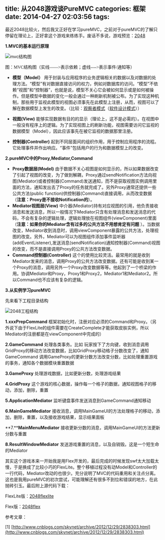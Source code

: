 title: 从2048游戏谈PureMVC
categories: 框架
date: 2014-04-27 02:03:56
tags:
---

最近2048比较火，然后我又正好在学习pureMVC，之前对于pureMVC的了解只停留在理论上，正好拿这个游戏来练练手。废话不多说，游戏预览：[2048](http://xzper.qiniudn.com/2014/04/2048flexlite/Main.html)

<!--more-->

**1.MVC的基本运行原理**

![mvc结构图](http://xzper.qiniudn.com/2014/04/mvc结构图.png)

<span style="font-family: 微软雅黑;"><span>图：</span></span><span><span style="font-family: Calibri;">MVC</span><span style="font-family: 微软雅黑;">结构图（实线——&gt;表示依赖；虚线</span><span style="font-family: Calibri;">----&gt;</span><span style="font-family: 微软雅黑;">表示事件</span><span style="font-family: Calibri;">/</span></span><span style="font-family: 微软雅黑;"><span>通知等</span><span>）</span></span>

*   **模型（Model）** 用于封装与应用程序的业务逻辑相关的数据以及对数据的处理方法。“模型”有对数据直接访问的权力，例如对数据库的访问。“模型”不依赖“视图”和“控制器”，也就是说，模型不关心它会被如何显示或是如何被操作。但是模型中数据的变化一般会通过一种刷新机制被公布。为了实现这种机制，那些用于监视此模型的视图必须事先在此模型上注册，从而，视图可以了解在数据模型上发生的改变。（比较：[观察者模式](http://zh.wikipedia.org/wiki/%E8%A7%82%E5%AF%9F%E8%80%85%E6%A8%A1%E5%BC%8F "观察者模式")（[软件设计模式](http://zh.wikipedia.org/wiki/%E8%BD%AF%E4%BB%B6%E8%AE%BE%E8%AE%A1%E6%A8%A1%E5%BC%8F "软件设计模式")））

*   **视图(View)** 能够实现数据有目的的显示（理论上，这不是必需的）。在视图中一般没有程序上的逻辑。为了实现视图上的刷新功能，视图需要访问它监视的数据模型（Model），因此应该事先在被它监视的数据那里注册。

*   **控制器(Controller)** 起到不同层面间的组织作用，用于控制应用程序的流程。它处理事件并作出响应。“事件”包括用户的行为和数据模型上的改变。

**2.pureMVC中的Proxy,Mediator,Command**

*   **Proxy数据层(Model)** 由于数据不关心视图是如何显示的，所以如果数据改变了引起了视图的改变，为了做到解耦，Proxy通过sendNotification方法向视图(Mediator)或者控制器(Command)发送通知，而不是获取视图实例调用里面的方法，通知发出去了Proxy的任务就完成了。另外Proxy通常还提供一些公共方法(public function)供控制器(Command)直接调用，从而改变数据（**注意：Proxy是不接收Notification的**）。
*   **Mediator视图层(View)** 中介器(Mediator)持有对应视图的引用，他负责接收消息和发送消息，所以一般情况下Mediator只含有处理消息和发送消息的代码，不会有复杂的逻辑处理，逻辑处理放在视图组件(viewComponent)里面（**注意：如果你的Mediator含有过多的公共方法不用想肯定有问题** ）。当数据改变，Mediator收到消息时，调用viewComponent暴露的公共方法，处理视图的改变。另外，Mediator可以为视图组件添加事件监听器(addEventListener),发送消息(sendNotification)通知控制器(Command)视图的改变，而不是直接调用Proxy的公共方法改变数据。
*   **Command控制器(Controller)** 这个的使用比较灵活。最常用的就是收到Mediator发来的消息，调用Proxy的公共方法改变数据。还有可能是收到某一个Proxy的消息，调用另外一个Proxy改变数据等等。他起到了一个桥梁的作用。协调Mediator和Proxy，Proxy1和Proxy2，Mediator1和Mediator2。所以Command也不应该有复杂的逻辑。

**3.从实例学习pureMVC**

先来看下工程目录结构

![2048工程结构](http://xzper.qiniudn.com/2014/04/2048工程结构.png)

**1.xxxPrepCommand** 框架初始化时，注册对应必须的Command和Proxy。（另外说下由于FlexLite的组件需要在CreateComplete才能获取皮肤实例，所以Mediator的注册都是在viewComponent中完成的）

**2.GameCommand** 处理各类事务。比如 玩家按下了方向键，收到消息调用GridProxy的移动方法改变数据，比如GridProxy移动格子分数改变了，通知GameCommand 调用GameProxy的更新分数方法改变分数，比如处理重置游戏的事务，通知各个数据模块重置数据

**3.GameProxy** 处理游戏数据，比如更新分数，处理游戏结果

**4.GridProxy** 这个游戏的核心数据，操作每一个格子的数据，通知视图格子的移动，添加，删除，重置

**5.ApplicationMediator** 监听键盘事件发送消息到GameCommand通知移动

**6.MainGameMediator** 接收消息，调用MainGameUI的方法处理格子的移动，添加，删除，重置，以及接收游戏结果，显示结果面板

**7.****MainMenuMediator** 接收更新分数的消息，调用MainGameUI的方法更新分数与重置

**8.ResultWindowMediator** 发送游戏重置的消息，以及自销毁。这是一个短生命的Mediator

其实这个游戏本来一开始我是用Flex开发的，最后完成的时候发现swf太大加载太慢，于是换成了比较小巧的FlexLite。整个移植过程没有动Model和Controller的一行代码，Mediator改动的也很少。充分说明了MVC的代码重用和关注点分离。这也是我用pureMVC的初次尝试，可能理解还有很多不到位和错误的地方，在此抛砖引玉。最后附上源代码下载：

FlexLite版：[2048flexlite](http://xzper.qiniudn.com/2014/04/2048flexlite.rar)

Flex版：[2048flex](http://xzper.qiniudn.com/2014/04/2048flex.rar)

参考文章：

[1] [http://www.cnblogs.com/skynet/archive/2012/12/29/2838303.html](http://www.cnblogs.com/skynet/archive/2012/12/29/2838303.html)